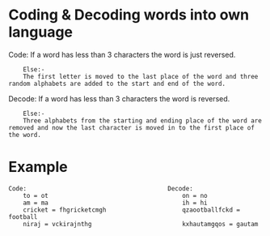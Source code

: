 # Coding & Decoding  words into own language

Code:   If a word has less than 3 characters the word is just reversed.

        Else:-
        The first letter is moved to the last place of the word and three random alphabets are added to the start and end of the word.


Decode: If a word has less than 3 characters the word is reversed.

        Else:-
        Three alphabets from the starting and ending place of the word are removed and now the last character is moved in to the first place of the word.


# Example

    Code:                                       Decode:
        to = ot                                     on = no                             
        am = ma                                     ih = hi  
        cricket = fhgricketcmgh                     qzaootballfckd = football
        niraj = vckirajnthg                         kxhautamgqos = gautam
